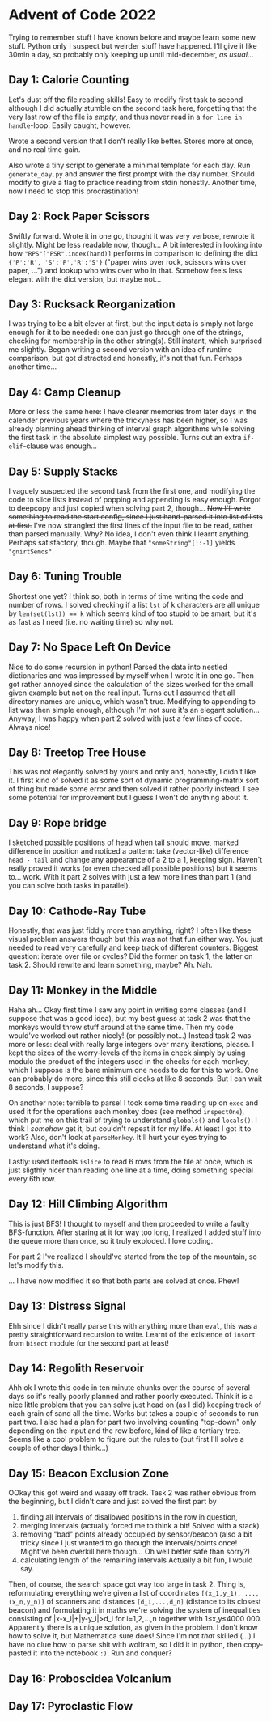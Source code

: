 # Advent of Code 2022
Trying to remember stuff I have known before and maybe learn some new stuff. Python only I suspect but weirder stuff have happened. I'll give it like 30min a day, so probably only keeping up until mid-december, *as usual*... 

## Day 1: Calorie Counting
Let's dust off the file reading skills! Easy to modify first task to second although I did actually stumble on the second task here, forgetting that the very last row of the file is *empty*, and thus never read in a `for line in handle`-loop. Easily caught, however.

Wrote a second version that I don't really like better. Stores more at once, and no real time gain.

Also wrote a tiny script to generate a minimal template for each day. Run `generate_day.py` and answer the first prompt with the day number. Should modify to give a flag to practice reading from stdin honestly. Another time, now I need to stop this procrastination!

## Day 2: Rock Paper Scissors
Swiftly forward. Wrote it in one go, thought it was very verbose, rewrote it slightly. Might be less readable now, though... A bit interested in looking into how `"RPS"["PSR".index(hand)]` performs in comparison to defining the dict `{'P':'R', 'S':'P','R':'S'}` ("paper wins over rock, scissors wins over paper, ...") and lookup who wins over who in that. Somehow feels less elegant with the dict version, but maybe not...

## Day 3: Rucksack Reorganization
I was trying to be a bit clever at first, but the input data is simply not large enough for it to be needed: one can just go through one of the strings, checking for membership in the other string(s). Still instant, which surprised me slightly. Began writing a second version with an idea of runtime comparison, but got distracted and honestly, it's not that fun. Perhaps another time...

## Day 4: Camp Cleanup
More or less the same here: I have clearer memories from later days in the calender previous years where the trickyness has been higher, so I was already planning ahead thinking of interval graph algorithms while solving the first task in the absolute simplest way possible. Turns out an extra `if-elif`-clause was enough...

## Day 5: Supply Stacks
I vaguely suspected the second task from the first one, and modifying the code to slice lists instead of popping and appending is easy enough. Forgot to deepcopy and just copied when solving part 2, though... ~~Now I'll write something to read the start config, since I just hand-parsed it into list of lists at first.~~ I've now strangled the first lines of the input file to be read, rather than parsed manually. Why? No idea, I don't even think I learnt anything. Perhaps satisfactory, though. Maybe that `"someString"[::-1]` yields `"gnirtSemos"`. 

## Day 6: Tuning Trouble
Shortest one yet? I think so, both in terms of time writing the code and number of rows. I solved checking if a list `lst` of k characters are all unique by `len(set(lst)) == k` which seems kind of too stupid to be smart, but it's as fast as I need (i.e. no waiting time) so why not.

## Day 7: No Space Left On Device
Nice to do some recursion in python! Parsed the data into nestled dictionaries and was impressed by myself when I wrote it in one go. Then got rather annoyed since the calculation of the sizes  worked for the small given example but not on the real input. Turns out I assumed that all directory names are unique, which wasn't true. Modifying to appending to list was then simple enough, although I'm not sure it's an elegant solution... Anyway, I was happy when part 2 solved with just a few lines of code. Always nice!

## Day 8: Treetop Tree House
This was not elegantly solved by yours and only and, honestly, I didn't like it. I first kind of solved it as some sort of dynamic programming-matrix sort of thing but made some error and then solved it rather poorly instead. I see some potential for improvement but I guess I won't do anything about it.

## Day 9: Rope bridge
I sketched possible positions of head when tail should move, marked difference in position and noticed a pattern: take (vector-like) difference `head - tail` and change any appearance of a 2 to a 1, keeping sign. Haven't really proved it works (or even checked all possible positions) but it seems to... work. With it part 2 solves with just a few more lines than part 1 (and you can solve both tasks in parallel).

## Day 10: Cathode-Ray Tube
Honestly, that was just fiddly more than anything, right? I often like these visual problem answers though but this was not that fun either way. You just needed to read very carefully and keep track of different counters. Biggest question: iterate over file or cycles? Did the former on task 1, the latter on task 2. Should rewrite and learn something, maybe? Ah. Nah.

## Day 11: Monkey in the Middle
Haha ah... Okay first time I saw any point in writing some classes (and I suppose that was a good idea), but my best guess at task 2 was that the monkeys would throw stuff around at the same time. Then my code would've worked out rather nicely! (or possibly not...) Instead task 2 was more or less: deal with really large integers over many iterations, please. I kept the sizes of the worry-levels of the items in check simply by using modulo the product of the integers used in the checks for each monkey, which I suppose is the bare minimum one needs to do for this to work. One can probably do more, since this still clocks at like 8 seconds. But I can wait 8 seconds, I suppose? 

On another note: terrible to parse! I took some time reading up on `exec` and used it for the operations each monkey does (see method `inspectOne`), which put me on this trail of trying to understand `globals()` and `locals()`. I think I *somehow* get it, but couldn't repeat it for my life. At least I got it to work? Also, don't look at `parseMonkey`. It'll hurt your eyes trying to understand what it's doing.

Lastly: used itertools `islice` to read 6 rows from the file at once, which is just sligthly nicer than reading one line at a time, doing something special every 6th row. 

## Day 12: Hill Climbing Algorithm
This is just BFS! I thought to myself and then proceeded to write a faulty BFS-function. After staring at it for way too long, I realized I added stuff into the queue more than once, so it truly exploded. I love coding.

For part 2 I've realized I should've started from the top of the mountain, so let's modify this.

... I have now modified it so that both parts are solved at once. Phew!

## Day 13: Distress Signal
Ehh since I didn't really parse this with anything more than `eval`, this was a pretty straightforward recursion to write. Learnt of the existence of `insort` from `bisect` module for the second part at least!

## Day 14: Regolith Reservoir
Ahh ok I wrote this code in ten minute chunks over the course of several days so it's really poorly planned and rather poorly executed. Think it is a nice little problem that you can solve just head on (as I did) keeping track of each grain of sand all the time. Works but takes a couple of seconds to run part two. I also had a plan for part two involving counting "top-down" only depending on the input and the row before, kind of like a tertiary tree. Seems like a cool problem to figure out the rules to (but first I'll solve a couple of other days I think...)

## Day 15: Beacon Exclusion Zone
OOkay this got weird and waaay off track. Task 2 was rather obvious from the beginning, but I didn't care and just solved the first part by 
1. finding all intervals of disallowed positions in the row in question, 
2. merging intervals (actually forced me to think a bit! Solved with a stack)
3. removing "bad" points already occupied by sensor/beacon (also a bit tricky since I just wanted to go through the intervals/points once! Might've been overkill here though... Oh well better safe than sorry?)
4. calculating length of the remaining intervals
Actually a bit fun, I would say. 

Then, of course, the search space got way too large in task 2. Thing is, reformulating everything we're given a list of coordinates `[(x_1,y_1), ...,(x_n,y_n)]` of scanners and distances `[d_1,...,d_n]` (distance to its closest beacon) and formulating it in maths we're solving the system of inequalities consisting of |x-x_i|+|y-y_i|>d_i for i=1,2,...,n together with 1≤x,y≤4000 000. Apparently there is a unique solution, as given in the problem. I don't know how to solve it, but Mathematica sure does! Since I'm not _that_ skilled (...) I have no clue how to parse shit with wolfram, so I did it in python, then copy-pasted it into the notebook `:)`. Run and conquer? 
## Day 16: Proboscidea Volcanium
## Day 17: Pyroclastic Flow
